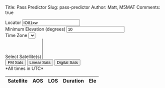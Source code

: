 Title: Pass Predictor
Slug: pass-predictor
Author: Matt, M5MAT
Comments: true



<div class="form-row">
  <div class="col">
    <label for="locator">Locator</label>
    <input type="text" class="form-control" id="locator" onChange="updatePrediction()" value="IO81xw" />
  </div>
  <div class="col">
    <label for="ele">Minimum Elevation (degrees)</label>
    <input type="text" class="form-control" id="ele" onChange="updatePrediction()" value="10" />
  </div>
  <div class="col">
    <label for="tz">Time Zone</label>
    <select class="form-control" id="tz" onChange="updatePrediction()">
    </select>
  </div>
</div>

<div class="form-group">
  <label for="sat">Select Satellite(s)</label>
  <select class="form-control" id="sat" onChange="updatePrediction()" multiple>
  </select>
</div>
<div class="form-group">
  <button class="btn" onclick="selectSats(fmSats)">FM Sats</button>
  <button class="btn" onclick="selectSats(linearSats)">Linear Sats</button>
  <button class="btn" onclick="selectSats(digitalSats)">Digital Sats</button>
</div>
*All times in <span id="timezone-indicator">UTC</span>*
<table id="pass-table" class="table">
  <thead>
    <tr>
      <th>Satellite</th>
      <th>AOS</th>
      <th>LOS</th>
      <th>Duration</th>
      <th>Ele</th>
    </tr>
  </thead>
  <tbody>

  </tbody>
</table>

<script src="\media\node_modules\jspredict\satellite.js"></script>
<script src="\media\node_modules\jspredict\jspredict.js"></script>
<script src="\media\node_modules\moment\moment.js"></script>
<script src="\media\node_modules\moment-timezone\builds\moment-timezone-with-data-10-year-range.min.js"></script>
<script src="\media\js\HamGridSquare.js"></script>
<script src="https://cdn.jsdelivr.net/npm/js-cookie@beta/dist/js.cookie.min.js"></script>

<script>
  var timeDisplayFormat = "ddd, HH:mm:ss";

  if(typeof Cookies.get('locator') !== "undefined") {
    $('#locator').val(Cookies.get('locator'));
  }

  if(typeof Cookies.get('minElevation') !== "undefined") {
    $('#ele').val(Cookies.get('minElevation'));
  }

  // Load TZ names
  $.each(moment.tz.names(), function(index, name) {
      var selected = "";
      if (name == Cookies.get('tz') || ( typeof Cookies.get('tz') === "undefined" && name == moment.tz.guess() ) ) {
        selected = " selected";
      }
      $('#tz').append("<option value=\"" + name + "\" " + selected + ">" + name + "</option>")
  });


  // Set the QTH
  var qth = [HamGridSquare.toLatLon($('#locator').val())[0], HamGridSquare.toLatLon($('#locator').val())[1], 1];

  var fmSats = ["SAUDISAT 1C (SO-50)", "FOX-1D (AO-92)", "RADFXSAT (FOX-1B)", "DUCHIFAT-3"];
  var linearSats = ["NAYIF-1 (EO-88)", "OSCAR 7 (AO-7)", "JAS-2 (FO-29)", "FUNCUBE-1 (AO-73)", "XW-2A", "XW-2B", "XW-2F", "NUSAT-1 (FRESCO)", "JY1SAT (JO-97)"];
  var digitalSats = ["PCSAT (NO-44)", "LAPAN-A2", "BRICSAT2 (NO-103)", "PSAT2 (NO-104)", "ISS (ZARYA)"];

  // Load TLEs
  var tle = {};
  var sat_names = [];

  $.get("/media/tle/amateur.txt", function(txt) {
    var lines = txt.split("\n");

    for (var i = 0, len = lines.length; i < len; i=i+3) {
      sat_names.push(lines[i].trim());
      tle[lines[i].trim()] = [lines[i+1], lines[i+2]];
    }

    sat_names.sort();

    $.each(sat_names, function(index, value) {
      $('#sat').append("<option value=\"" + value + "\">" + value + "</option>")
    });

    console.log(tle);
  }).done(function() {
    updatePrediction();
  });

  function updatePrediction() {
    var locator = $('#locator').val();
    var minElevation = $('#ele').val();
    var tz = $('#tz').children("option:selected").val();

    Cookies.set('locator', locator);
    Cookies.set('minElevation', minElevation);
    Cookies.set('tz', tz);

    $('#timezone-indicator').html(tz);

    qth = [HamGridSquare.toLatLon(locator)[0], HamGridSquare.toLatLon(locator)[1], 1];

    $("#pass-table > tbody tr").remove();
    var allPasses = [];

    $.each($('#sat').children("option:selected"), function(index, element) {
      var sat = element.value;
      console.log("Processing " + sat);

      var sat_tle = sat + "\n" + tle[sat][0] + "\n" + tle[sat][1];

      var passes = jspredict.transits(sat_tle, qth, moment(), moment().add(1, 'days'), minElevation, 10);

      $.each(passes, function(index, pass) {
        pass.satellite = sat;
        pass.aos = jspredict.observe(sat_tle, qth, pass.start);
        pass.los = jspredict.observe(sat_tle, qth, pass.end);
        allPasses.push(pass);
      });
    });

    allPasses.sort(compare);

    console.log(allPasses);

    $.each(allPasses, function(index, element) {
      $('#pass-table > tbody:last-child').append(
        "<tr><td>" + element.satellite + "</td>" +
        "<td>" + moment.utc(element.start).tz(tz).format(timeDisplayFormat) + "<p class=\"font-weight-light\">AZ: " + element.aos.azimuth.toFixed(0) + "&deg;</p></td>" +
        "<td>" + moment.utc(element.end).tz(tz).format(timeDisplayFormat) + "<p class=\"font-weight-light\">AZ: " + element.los.azimuth.toFixed(0) + "&deg;</p></td>" +
        "<td>" + (element.duration/60000).toFixed(0) + " mins</td>" +
        "<td>" + element.maxElevation.toFixed(1) + "&deg;</td>" +
        "</tr>")
    });
  }

  function selectSats(satArr) {
    // Unselect all previously selected elements
    $.each($('#sat').children("option:selected"), function(index, element) {
      element.selected = false;
    });

    // Select all elements in satArr
    $.each(satArr, function(index, element) {
      $('#sat option[value=\'' + element + '\']').attr('selected', true);
    });

    // Update the prediction table
    updatePrediction();
  }

  function compare( a, b ) {
    if ( a.start < b.start ){
      return -1;
    }
    if ( a.start > b.start ){
      return 1;
    }
    return 0;
  }

</script>
